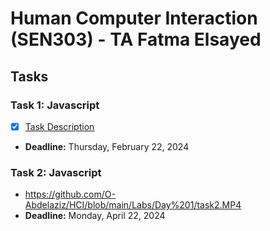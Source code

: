 # Human Computer Interaction (SEN303) - TA Fatma Elsayed

## Tasks

### Task 1: Javascript
- [x] [Task Description](https://github.com/O-Abdelaziz/HCI/blob/main/Labs/Day%201/task1.js)
- **Deadline:** Thursday, February 22, 2024
  
### Task 2: Javascript
-  https://github.com/O-Abdelaziz/HCI/blob/main/Labs/Day%201/task2.MP4
- **Deadline:** Monday, April 22, 2024
